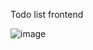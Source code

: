 Todo list frontend

![image](https://user-images.githubusercontent.com/111697072/232456811-00351b6f-44b6-4a22-8e89-0016658ad51b.png)

